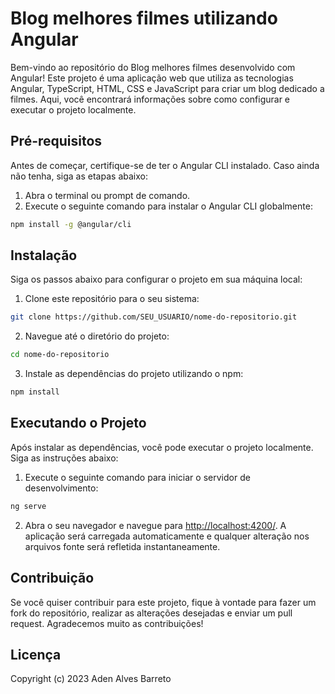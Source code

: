 # Blog melhores filmes utilizando Angular

Bem-vindo ao repositório do Blog melhores filmes desenvolvido com Angular! Este projeto é uma aplicação web que utiliza as tecnologias Angular, TypeScript, HTML, CSS e JavaScript para criar um blog dedicado a filmes. Aqui, você encontrará informações sobre como configurar e executar o projeto localmente.

## Pré-requisitos

Antes de começar, certifique-se de ter o Angular CLI instalado. Caso ainda não tenha, siga as etapas abaixo:

1. Abra o terminal ou prompt de comando.
2. Execute o seguinte comando para instalar o Angular CLI globalmente:

```bash
npm install -g @angular/cli
```

## Instalação

Siga os passos abaixo para configurar o projeto em sua máquina local:

1. Clone este repositório para o seu sistema:

```bash
git clone https://github.com/SEU_USUARIO/nome-do-repositorio.git
```

2. Navegue até o diretório do projeto:

```bash
cd nome-do-repositorio
```

3. Instale as dependências do projeto utilizando o npm:

```bash
npm install
```

## Executando o Projeto

Após instalar as dependências, você pode executar o projeto localmente. Siga as instruções abaixo:

1. Execute o seguinte comando para iniciar o servidor de desenvolvimento:

```bash
ng serve
```

2. Abra o seu navegador e navegue para [http://localhost:4200/](http://localhost:4200/). A aplicação será carregada automaticamente e qualquer alteração nos arquivos fonte será refletida instantaneamente.

## Contribuição

Se você quiser contribuir para este projeto, fique à vontade para fazer um fork do repositório, realizar as alterações desejadas e enviar um pull request. Agradecemos muito as contribuições!

## Licença

Copyright (c) 2023 Aden Alves Barreto
